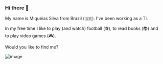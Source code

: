 ### Hi there 👋

My name is Miquéias Silva from Brazil (🇧🇷). I've been working as a TI.

In my free time I like to play (and watch) football (⚽), to read books (📚) and to  play video games (🎮).


Would you like to find me?

![image]([https://github.com/user-attachments/assets/dad4514f-2b1d-499c-92c3-c1457fb7cc8d](https://www.linkedin.com/in/miqu%C3%A9ias-silva/))
 


<!--
**arielfelippi/arielfelippi** is a ✨ _special_ ✨ repository because its `README.md` (this file) appears on your GitHub profile.

Here are some ideas to get you started:
